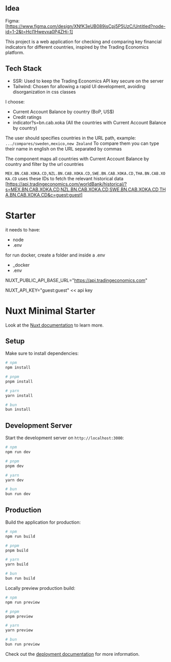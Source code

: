 ## Idea

Figma: [https://www.figma.com/design/XNfK3eUB089jsCpj5P5UzC/Untitled?node-id=1-2&t=HcI1Hwevxa0P4ZHi-1]


This project is a web application for checking and comparing key financial indicators for different countries, inspired by the Trading Economics platform.

## Tech Stack
- SSR: Used to keep the Trading Economics API key secure on the server
- Tailwind: Chosen for allowing a rapid UI development, avoiding disorganization in css classes 

I choose:
- Current Account Balance by country (BoP, US$)
- Credit ratings
- indicator?s=bn.cab.xoka (All the countries with Current Account Balance by country)

The user should specifies countries in the URL path, example: `.../compares/sweden,mexico,new Zealand`
To compare them you can type their name in english on the URL separated by commas

The component maps all countries with Current Account Balance by country and filter by the url countries

`MEX.BN.CAB.XOKA.CD,NZL.BN.CAB.XOKA.CD,SWE.BN.CAB.XOKA.CD,THA.BN.CAB.XOKA.CD`
uses these IDs to fetch the relevant historical data
[https://api.tradingeconomics.com/worldBank/historical/?s=MEX.BN.CAB.XOKA.CD,NZL.BN.CAB.XOKA.CD,SWE.BN.CAB.XOKA.CD,THA.BN.CAB.XOKA.CD&c=guest:guest]

# Starter

it needs to have:
- node
- .env

for run docker, create a folder and inside a .env

- _docker
-    .env

NUXT_PUBLIC_API_BASE_URL="https://api.tradingeconomics.com"

NUXT_API_KEY="guest:guest" << api key

# Nuxt Minimal Starter

Look at the [Nuxt documentation](https://nuxt.com/docs/getting-started/introduction) to learn more.

## Setup

Make sure to install dependencies:

```bash
# npm
npm install

# pnpm
pnpm install

# yarn
yarn install

# bun
bun install
```

## Development Server

Start the development server on `http://localhost:3000`:

```bash
# npm
npm run dev

# pnpm
pnpm dev

# yarn
yarn dev

# bun
bun run dev
```

## Production


Build the application for production:

```bash
# npm
npm run build

# pnpm
pnpm build

# yarn
yarn build

# bun
bun run build
```

Locally preview production build:

```bash
# npm
npm run preview

# pnpm
pnpm preview

# yarn
yarn preview

# bun
bun run preview
```

Check out the [deployment documentation](https://nuxt.com/docs/getting-started/deployment) for more information.
